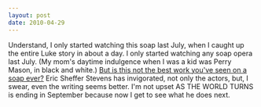 ```yaml
---
layout: post
date: 2010-04-29
---
```


Understand, I only started watching this soap last July, when I caught up the entire Luke story in about a day. I only started watching any soap opera last July. (My mom's daytime indulgence when I was a kid was Perry Mason, in black and white.) [But is this not the best work you've seen on a soap ever?](https://www.youtube.com/watch?v=LBNbzvfo6R8) Eric Sheffer Stevens has invigorated, not only the actors, but, I swear, even the writing seems better. I'm not upset AS THE WORLD TURNS is ending in September because now I get to see what he does next.

